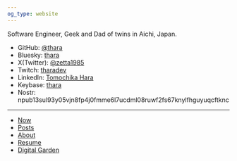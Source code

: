 ```yaml
---
og_type: website
---
```


Software Engineer, Geek and Dad of twins in Aichi, Japan.

- GitHub: [@thara](https://github.com/thara)
- Bluesky:  [thara](https://bsky.app/profile/thara.jp)
- X(Twitter): [@zetta1985](https://twitter.com/zetta1985)
- Twitch: [tharadev](https://twitch.tv/tharadev)
- LinkedIn: [Tomochika Hara](https://www.linkedin.com/in/tomochikahara/)
- Keybase: [thara](https://keybase.io/thara)
- Nostr: npub13sul93y05vjn8fp4j0fmme6l7ucdml08ruwf2fs67knylfhguyuqcftknc

---

- [Now](./now.html)
- [Posts](./posts.html)
- [About](./about.html)
- [Resume](./resume-ja.html)
- [Digital Garden](./garden)
